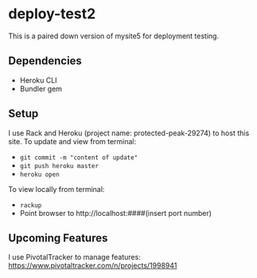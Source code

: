 # deploy-test2
This is a paired down version of mysite5 for deployment testing.  


## Dependencies
* Heroku CLI
* Bundler gem

## Setup
I use Rack and Heroku (project name: protected-peak-29274) to host this site. To update and view from terminal:
* `git commit -m "content of update"`
* `git push heroku master`
* `heroku open`

To view locally from terminal:
* `rackup`
* Point browser to http://localhost:####(insert port number)


## Upcoming Features
I use PivotalTracker to manage features: https://www.pivotaltracker.com/n/projects/1998941
